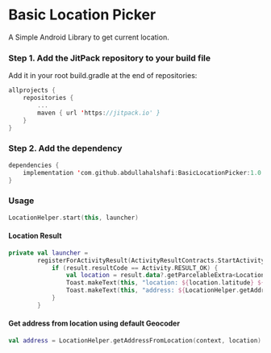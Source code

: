 # Basic Location Picker
A Simple Android Library to get current location.

### Step 1. Add the JitPack repository to your build file
Add it in your root build.gradle at the end of repositories:
```Kotlin
allprojects {
    repositories {
        ...
        maven { url 'https://jitpack.io' }
    }
}
```

### Step 2. Add the dependency
```Kotlin
dependencies {
    implementation 'com.github.abdullahalshafi:BasicLocationPicker:1.0.2'
}
```

### Usage

```kotlin
LocationHelper.start(this, launcher)
```

#### Location Result
```kotlin
private val launcher =
        registerForActivityResult(ActivityResultContracts.StartActivityForResult()) { result ->
            if (result.resultCode == Activity.RESULT_OK) {
                val location = result.data?.getParcelableExtra<Location>(LocationHelper.LOCATION_RESULT) as Location
                Toast.makeText(this, "location: ${location.latitude} ${location.longitude}", Toast.LENGTH_LONG).show()
                Toast.makeText(this, "address: ${LocationHelper.getAddressFromLocation(this, location)}", Toast.LENGTH_LONG).show()
            }
        }
```


#### Get address from location using default Geocoder
```kotlin
val address = LocationHelper.getAddressFromLocation(context, location)
```


